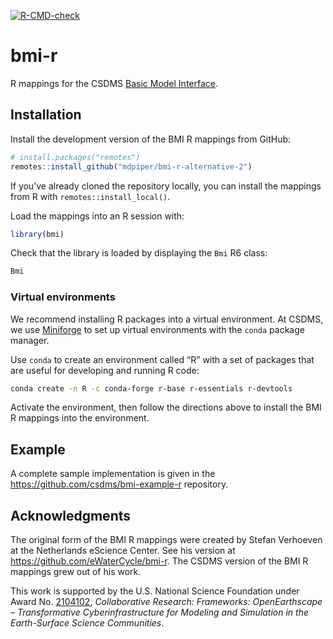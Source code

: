 
<!--
README.md is generated from README.Rmd using `devtools::build_readme()`
-->

<!-- badges: start -->

[![R-CMD-check](https://github.com/mdpiper/bmi-r-alternative-2/actions/workflows/R-CMD-check.yaml/badge.svg)](https://github.com/mdpiper/bmi-r-alternative-2/actions/workflows/R-CMD-check.yaml)
<!-- badges: end -->

# bmi-r

R mappings for the CSDMS [Basic Model Interface](https://bmi.csdms.io).

## Installation

Install the development version of the BMI R mappings from GitHub:

``` r
# install.packages("remotes")
remotes::install_github("mdpiper/bmi-r-alternative-2")
```

If you’ve already cloned the repository locally, you can install the
mappings from R with `remotes::install_local()`.

Load the mappings into an R session with:

``` r
library(bmi)
```

Check that the library is loaded by displaying the `Bmi` R6 class:

``` r
Bmi
```

### Virtual environments

We recommend installing R packages into a virtual environment. At CSDMS,
we use [Miniforge](https://github.com/conda-forge/miniforge) to set up
virtual environments with the `conda` package manager.

Use `conda` to create an environment called “R” with a set of packages
that are useful for developing and running R code:

``` bash
conda create -n R -c conda-forge r-base r-essentials r-devtools
```

Activate the environment, then follow the directions above to install
the BMI R mappings into the environment.

## Example

A complete sample implementation is given in the
<https://github.com/csdms/bmi-example-r> repository.

## Acknowledgments

The original form of the BMI R mappings were created by Stefan Verhoeven
at the Netherlands eScience Center. See his version at
<https://github.com/eWaterCycle/bmi-r>. The CSDMS version of the BMI R
mappings grew out of his work.

This work is supported by the U.S. National Science Foundation under
Award
No. [2104102](https://www.nsf.gov/awardsearch/showAward?AWD_ID=2104102),
*Collaborative Research: Frameworks: OpenEarthscape – Transformative
Cyberinfrastructure for Modeling and Simulation in the Earth-Surface
Science Communities*.

